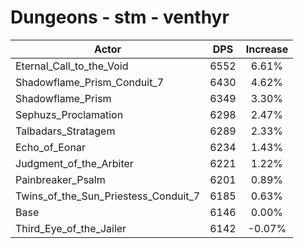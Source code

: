 # Dungeons - stm - venthyr
| Actor | DPS | Increase |
|---|:---:|:---:|
|Eternal_Call_to_the_Void|6552|6.61%|
|Shadowflame_Prism_Conduit_7|6430|4.62%|
|Shadowflame_Prism|6349|3.30%|
|Sephuzs_Proclamation|6298|2.47%|
|Talbadars_Stratagem|6289|2.33%|
|Echo_of_Eonar|6234|1.43%|
|Judgment_of_the_Arbiter|6221|1.22%|
|Painbreaker_Psalm|6201|0.89%|
|Twins_of_the_Sun_Priestess_Conduit_7|6185|0.63%|
|Base|6146|0.00%|
|Third_Eye_of_the_Jailer|6142|-0.07%|
